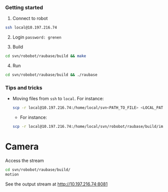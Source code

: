 ### Getting started

1. Connect to robot 
  ```bash
  ssh local@10.197.216.74
  ```

2. Login
  ```password: grenen```

3. Build
  ```bash
  cd svn/robobot/raubase/build && make
  ```

4. Run
  ```bash
  cd svn/robobot/raubase/build && ./raubase
  ```


### Tips and tricks
- Moving files from ```ssh``` to ```local```. For instance: 
  ```bash
  scp -r local@10.197.216.74:/home/local/svn<PATH_TO_FILE> <LOCAL_PATH>
  ```
  - For instance:
  ```bash
  scp -r local@10.197.216.74:/home/local/svn/robobot/raubase/build/img/ /Users/sebastianbitsch/Desktop/
  ```


# Camera
Access the stream
```bash
cd svn/robobot/raubase/build/
motion
```
See the output stream at <http://10.197.216.74:8081>





